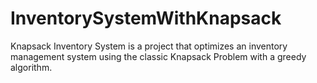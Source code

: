 # InventorySystemWithKnapsack
Knapsack Inventory System is a project that optimizes an inventory management system using the classic Knapsack Problem with a greedy algorithm.
